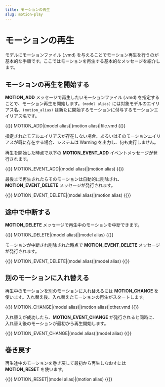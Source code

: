 ```yaml
---
title: モーションの再生
slug: motion-play
---
```

# モーションの再生

モデルにモーションファイル (.vmd) を与えることでモーション再生を行うのが基本的な手順です。ここではモーションを再生する基本的なメッセージを紹介します。

## モーションの再生を開始する

**MOTION_ADD** メッセージで再生したいモーションファイル (.vmd) を指定することで、モーション再生を開始します。`(model alias)` には対象モデルのエイリアス名、`(motion_alias)` は新たに開始するモーションに付与するモーションエイリアス名です。

{{<message>}}
MOTION_ADD|(model alias)|(motion alias)|file.vmd
{{</message>}}

指定されたモデルエイリアスが存在しない場合、あるいはそのモーションエイリアスが既に存在する場合、システムは Warning を出力し、何も実行しません。

再生を開始した時点で以下の **MOTION_EVENT_ADD** イベントメッセージが発行されます。

{{<message>}}
MOTION_EVENT_ADD|(model alias)|(motion alias)
{{</message>}}

最後まで再生されたらそのモーションは自動的に削除され、**MOTION_EVENT_DELETE** メッセージが発行されます。

{{<message>}}
MOTION_EVENT_DELETE|(model alias)|(motion alias)
{{</message>}}

## 途中で中断する

**MOTION_DELETE** メッセージで再生中のモーションを中断できます。

{{<message>}}
MOTION_DELETE|(model alias)|(model alias)
{{</message>}}

モーションが中断され削除された時点で **MOTION_EVENT_DELETE** メッセージが発行されます。

{{<message>}}
MOTION_EVENT_DELETE|(model alias)|(model alias)
{{</message>}}

## 別のモーションに入れ替える

再生中のモーションを別のモーションに入れ替えるには **MOTION_CHANGE** を使います。入れ替え後、入れ替えたモーションの再生がスタートします。

{{<message>}}
MOTION_CHANGE|(model alias)|(motion alias)|other.vmd
{{</message>}}

入れ替えが成功したら、**MOTION_EVENT_CHANGE** が発行されると同時に、入れ替え後のモーションが最初から再生開始します。

{{<message>}}
MOTION_EVENT_CHANGE|(model alias)|(model alias)
{{</message>}}

## 巻き戻す

再生途中のモーションを巻き戻して最初から再生しなおすには **MOTION_RESET** を使います。

{{<message>}}
MOTION_RESET|(model alias)|(motion alias)
{{</message>}}
